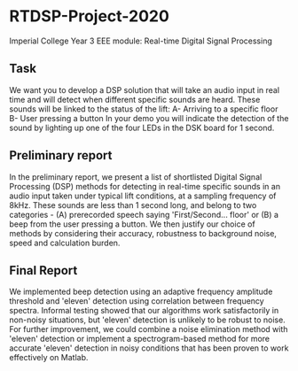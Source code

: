 # RTDSP-Project-2020
Imperial College Year 3 EEE module: Real-time Digital Signal Processing

## Task
We want you to develop a DSP solution that will take an audio input in real time and will detect when different specific sounds are heard. These sounds will be linked to the status of the lift: A- Arriving to a specific floor B- User pressing a button
In your demo you will indicate the detection of the sound by lighting up one of the four LEDs in the DSK board for 1 second.

## Preliminary report
In the preliminary report, we present a list of shortlisted Digital Signal Processing (DSP) methods for detecting in real-time specific sounds in an audio input taken under typical lift conditions, at a sampling frequency of 8kHz. These sounds are less than 1 second long, and belong to two categories - (A) prerecorded speech saying 'First/Second... floor' or (B) a beep from the user pressing a button. We then justify our choice of methods by considering their accuracy, robustness to background noise, speed and calculation burden.

## Final Report
We implemented beep detection using an adaptive frequency amplitude threshold and 'eleven' detection using correlation between frequency spectra. Informal testing showed that our algorithms work satisfactorily in non-noisy situations, but 'eleven' detection is unlikely to be robust to noise. For further improvement, we could combine a noise elimination method with 'eleven' detection or implement a spectrogram-based method for more accurate 'eleven' detection in noisy conditions that has been proven to work effectively on Matlab.
